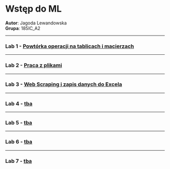 # Wstęp do ML

**Autor**: Jagoda Lewandowska  
**Grupa**: 185IC_A2  

---
### Lab 1 - [Powtórka operacji na tablicach i macierzach](https://github.com/jagodalewandowska/wstep-do-ml-lewandowska/tree/main/Lab1)  

---
### Lab 2 - [Praca z plikami](https://github.com/jagodalewandowska/wstep-do-ml-lewandowska/tree/main/Lab1)  

---
### Lab 3 - [Web Scraping i zapis danych do Excela](https://github.com/jagodalewandowska/wstep-do-ml-lewandowska/tree/main/Lab1)  

---
### Lab 4 - [tba](https://github.com/jagodalewandowska/wstep-do-ml-lewandowska/tree/main/Lab1)  

---
### Lab 5 - [tba](https://github.com/jagodalewandowska/wstep-do-ml-lewandowska/tree/main/Lab1)  

---
### Lab 6 - [tba](https://github.com/jagodalewandowska/wstep-do-ml-lewandowska/tree/main/Lab1)  

---
### Lab 7 - [tba](https://github.com/jagodalewandowska/wstep-do-ml-lewandowska/tree/main/Lab1)
